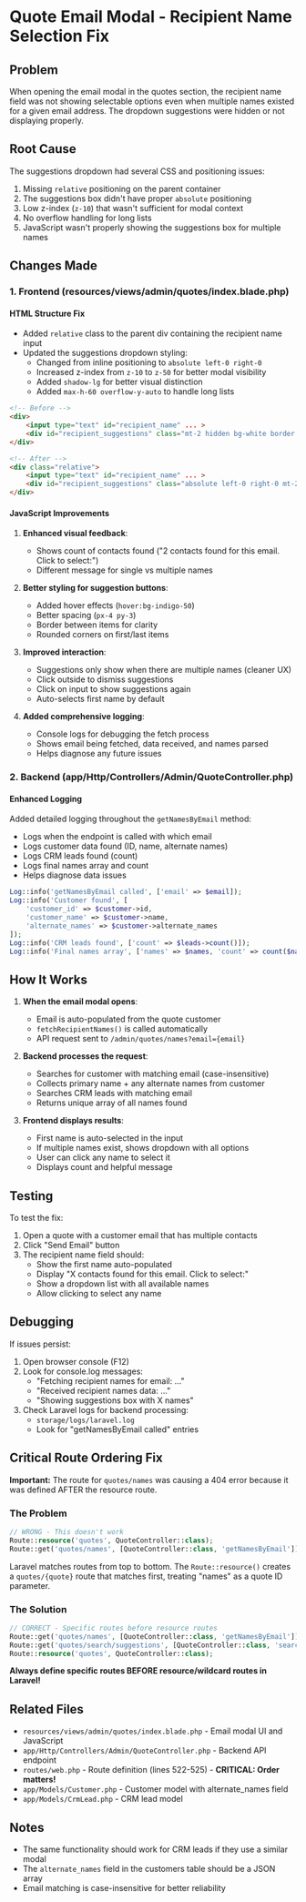 # Quote Email Modal - Recipient Name Selection Fix

## Problem
When opening the email modal in the quotes section, the recipient name field was not showing selectable options even when multiple names existed for a given email address. The dropdown suggestions were hidden or not displaying properly.

## Root Cause
The suggestions dropdown had several CSS and positioning issues:
1. Missing `relative` positioning on the parent container
2. The suggestions box didn't have proper `absolute` positioning
3. Low z-index (`z-10`) that wasn't sufficient for modal context
4. No overflow handling for long lists
5. JavaScript wasn't properly showing the suggestions box for multiple names

## Changes Made

### 1. Frontend (resources/views/admin/quotes/index.blade.php)

#### HTML Structure Fix
- Added `relative` class to the parent div containing the recipient name input
- Updated the suggestions dropdown styling:
  - Changed from inline positioning to `absolute left-0 right-0`
  - Increased z-index from `z-10` to `z-50` for better modal visibility
  - Added `shadow-lg` for better visual distinction
  - Added `max-h-60 overflow-y-auto` to handle long lists

```html
<!-- Before -->
<div>
    <input type="text" id="recipient_name" ... >
    <div id="recipient_suggestions" class="mt-2 hidden bg-white border border-gray-200 rounded-lg shadow z-10"></div>
</div>

<!-- After -->
<div class="relative">
    <input type="text" id="recipient_name" ... >
    <div id="recipient_suggestions" class="absolute left-0 right-0 mt-2 hidden bg-white border border-gray-200 rounded-lg shadow-lg max-h-60 overflow-y-auto z-50"></div>
</div>
```

#### JavaScript Improvements
1. **Enhanced visual feedback**: 
   - Shows count of contacts found ("2 contacts found for this email. Click to select:")
   - Different message for single vs multiple names
   
2. **Better styling for suggestion buttons**:
   - Added hover effects (`hover:bg-indigo-50`)
   - Better spacing (`px-4 py-3`)
   - Border between items for clarity
   - Rounded corners on first/last items

3. **Improved interaction**:
   - Suggestions only show when there are multiple names (cleaner UX)
   - Click outside to dismiss suggestions
   - Click on input to show suggestions again
   - Auto-selects first name by default

4. **Added comprehensive logging**:
   - Console logs for debugging the fetch process
   - Shows email being fetched, data received, and names parsed
   - Helps diagnose any future issues

### 2. Backend (app/Http/Controllers/Admin/QuoteController.php)

#### Enhanced Logging
Added detailed logging throughout the `getNamesByEmail` method:
- Logs when the endpoint is called with which email
- Logs customer data found (ID, name, alternate names)
- Logs CRM leads found (count)
- Logs final names array and count
- Helps diagnose data issues

```php
Log::info('getNamesByEmail called', ['email' => $email]);
Log::info('Customer found', [
    'customer_id' => $customer->id,
    'customer_name' => $customer->name,
    'alternate_names' => $customer->alternate_names
]);
Log::info('CRM leads found', ['count' => $leads->count()]);
Log::info('Final names array', ['names' => $names, 'count' => count($names)]);
```

## How It Works

1. **When the email modal opens**:
   - Email is auto-populated from the quote customer
   - `fetchRecipientNames()` is called automatically
   - API request sent to `/admin/quotes/names?email={email}`

2. **Backend processes the request**:
   - Searches for customer with matching email (case-insensitive)
   - Collects primary name + any alternate names from customer
   - Searches CRM leads with matching email
   - Returns unique array of all names found

3. **Frontend displays results**:
   - First name is auto-selected in the input
   - If multiple names exist, shows dropdown with all options
   - User can click any name to select it
   - Displays count and helpful message

## Testing

To test the fix:
1. Open a quote with a customer email that has multiple contacts
2. Click "Send Email" button
3. The recipient name field should:
   - Show the first name auto-populated
   - Display "X contacts found for this email. Click to select:"
   - Show a dropdown list with all available names
   - Allow clicking to select any name

## Debugging

If issues persist:
1. Open browser console (F12)
2. Look for console.log messages:
   - "Fetching recipient names for email: ..."
   - "Received recipient names data: ..."
   - "Showing suggestions box with X names"
3. Check Laravel logs for backend processing:
   - `storage/logs/laravel.log`
   - Look for "getNamesByEmail called" entries

## Critical Route Ordering Fix

**Important:** The route for `quotes/names` was causing a 404 error because it was defined AFTER the resource route.

### The Problem
```php
// WRONG - This doesn't work
Route::resource('quotes', QuoteController::class);
Route::get('quotes/names', [QuoteController::class, 'getNamesByEmail']);
```

Laravel matches routes from top to bottom. The `Route::resource()` creates a `quotes/{quote}` route that matches first, treating "names" as a quote ID parameter.

### The Solution
```php
// CORRECT - Specific routes before resource routes
Route::get('quotes/names', [QuoteController::class, 'getNamesByEmail']);
Route::get('quotes/search/suggestions', [QuoteController::class, 'searchSuggestions']);
Route::resource('quotes', QuoteController::class);
```

**Always define specific routes BEFORE resource/wildcard routes in Laravel!**

## Related Files
- `resources/views/admin/quotes/index.blade.php` - Email modal UI and JavaScript
- `app/Http/Controllers/Admin/QuoteController.php` - Backend API endpoint
- `routes/web.php` - Route definition (lines 522-525) - **CRITICAL: Order matters!**
- `app/Models/Customer.php` - Customer model with alternate_names field
- `app/Models/CrmLead.php` - CRM lead model

## Notes
- The same functionality should work for CRM leads if they use a similar modal
- The `alternate_names` field in the customers table should be a JSON array
- Email matching is case-insensitive for better reliability

